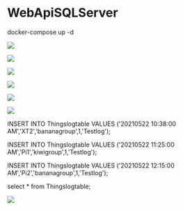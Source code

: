 # WebApiSQLServer

docker-compose up -d

![](https://user-images.githubusercontent.com/51634515/120391331-25ccf380-c32f-11eb-8778-c3a33dcdac93.png)

![](https://user-images.githubusercontent.com/51634515/120391338-29607a80-c32f-11eb-94f9-eb47c18543b4.png)

![](https://user-images.githubusercontent.com/51634515/120391350-2cf40180-c32f-11eb-9869-82cb7455095c.png)

![](https://user-images.githubusercontent.com/51634515/120391380-38dfc380-c32f-11eb-9dfb-a5c6f93e5a14.png)

![](https://user-images.githubusercontent.com/51634515/120391389-3d0be100-c32f-11eb-88c9-937f389e1ece.png)

![](https://user-images.githubusercontent.com/51634515/120391407-42692b80-c32f-11eb-8c5b-f81f103572ed.png)

INSERT INTO Thingslogtable VALUES ('20210522 10:38:00 AM','XT2','bananagroup',1,'Testlog');

INSERT INTO Thingslogtable VALUES ('20210522 11:25:00 AM','Pi1','kiwigroup',1,'Testlog');

INSERT INTO Thingslogtable VALUES ('20210522 12:15:00 AM','Pi2','bananagroup',1,'Testlog');

select \* from Thingslogtable;

![](https://user-images.githubusercontent.com/51634515/120391292-15b51400-c32f-11eb-92c1-8f54bdc3add3.png)
